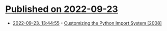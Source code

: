 # [Published on 2022-09-23](index.md)

* [2022-09-23, 13:44:55](https://lobste.rs/s/trtf3v/customizing_python_import_system_2008) - [Customizing the Python Import System [2008]](http://blog.dowski.com/2008/07/31/customizing-the-python-import-system/)
